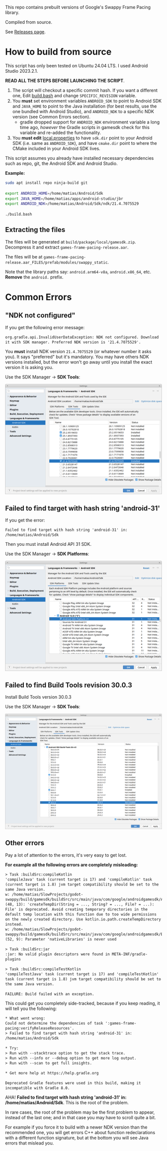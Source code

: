 This repo contains prebuilt versions of Google's Swappy Frame Pacing library.

Compiled from source.

See [Releases page](https://github.com/godotengine/godot-angle-static/releases).

# How to build from source

This script has only been tested on Ubuntu 24.04 LTS. I used Android Studio 2023.2.1.

**READ ALL THE STEPS BEFORE LAUNCHING THE SCRIPT**.

1. The script will checkout a specific commit hash. If you want a different one, Edit [build.bash](./build.bash) and change `SPECIFIC_REVISION` variable.
2. You **must** set environment variables `ANDROID_SDK` to point to Android SDK and `JAVA_HOME` to point to the Java installation (for best results, use the one bundled with Android Studio), and `ANDROID_NDK` to a specific NDK version (see Common Errors section).
   - gradle dropped support for `ANDROID_NDK` environment variable a long time ago, *however* the Gradle scripts in gamesdk check for this variable and re-added the functionality.
3. You **must edit** [local.properties](./local.properties) to have `sdk.dir` point to your Android SDK (i.e. same as `ANDROID_SDK`), and have `cmake.dir` point to where the CMake included in your Android SDK lives.

This script assumes you already have installed necessary dependencies such as repo, git, the Android SDK and Android Studio.

**Example:**

```bash
sudo apt install repo ninja-build git

export ANDROID_HOME=/home/matias/Android/Sdk
export JAVA_HOME=/home/matias/apps/android-studio/jbr
export ANDROID_NDK=/home/matias/Android/Sdk/ndk/21.4.7075529

./build.bash
```

## Extracting the files

The files will be generated at `build/package/local/gamesdk.zip`. Decompress it and extract `games-frame-pacing-release.aar`.

The files will be at `games-frame-pacing-release.aar_FILES/prefab/modules/swappy_static`.

Note that the library paths say: `android.arm64-v8a`, `android.x86_64`, etc. **Remove** the `android.` prefix.

# Common Errors

## "NDK not configured"

If you get the following error message:

```
org.gradle.api.InvalidUserDataException: NDK not configured. Download it with SDK manager. Preferred NDK version is '21.4.7075529'. 
```

You **must** install NDK version `21.4.7075529` (or whatever number it asks you). It says "preferred" but it's mandatory.
You may have others NDK versions installed, but the error won't go away until you install the exact version it is asking you.

Use the SDK Manager -> **SDK Tools**:

![](Docs/ndk_install.png)

## Failed to find target with hash string 'android-31'

If you get the error:

```
Failed to find target with hash string 'android-31' in: /home/matias/Android/Sdk
```

Then you must install Android API 31 SDK.

Use the SDK Manager -> **SDK Platforms**:

![](Docs/sdk_install.png)

## Failed to find Build Tools revision 30.0.3

Install Build Tools version 30.0.3

Use the SDK Manager -> **SDK Tools**:

![](Docs/build_tools.png)

## Other errors

Pay a lot of attention to the errors, it's very easy to get lost.

**For example all the following errors are completely misleading:**

```
> Task :buildSrc:compileKotlin
'compileJava' task (current target is 17) and 'compileKotlin' task (current target is 1.8) jvm target compatibility should be set to the same Java version.
w: /home/matias/SlowProjects/godot-swappy/build/gamesdk/buildSrc/src/main/java/com/google/androidgamesdk/AarPrefabPatcher.kt: (48, 13): 'createTempDir(String = ..., String? = ..., File? = ...): File' is deprecated. Avoid creating temporary directories in the default temp location with this function due to too wide permissions on the newly created directory. Use kotlin.io.path.createTempDirectory instead.
w: /home/matias/SlowProjects/godot-swappy/build/gamesdk/buildSrc/src/main/java/com/google/androidgamesdk/BuildInfoFile.kt: (52, 9): Parameter 'nativeLibraries' is never used

> Task :buildSrc:jar
:jar: No valid plugin descriptors were found in META-INF/gradle-plugins

> Task :buildSrc:compileTestKotlin
'compileTestJava' task (current target is 17) and 'compileTestKotlin' task (current target is 1.8) jvm target compatibility should be set to the same Java version.

FAILURE: Build failed with an exception.
```

This could get you completely side-tracked, because if you keep reading, it will tell you the following:

```
* What went wrong:
Could not determine the dependencies of task ':games-frame-pacing:verifyReleaseResources'.
> Failed to find target with hash string 'android-31' in: /home/matias/Android/Sdk

* Try:
> Run with --stacktrace option to get the stack trace.
> Run with --info or --debug option to get more log output.
> Run with --scan to get full insights.

* Get more help at https://help.gradle.org

Deprecated Gradle features were used in this build, making it incompatible with Gradle 8.0.
```

AHA! **Failed to find target with hash string 'android-31' in: /home/matias/Android/Sdk**. This is the root of the problem.

In rare cases, the root of the problem may be the first problem to appear, instead of the last one; and in that case you may have to scroll quite a bit.

For example if you force it to build with a newer NDK version than the recommended one, you will get errors C++ about function redeclarations with a different function signature, but at the bottom you will see Java errors that mislead you.